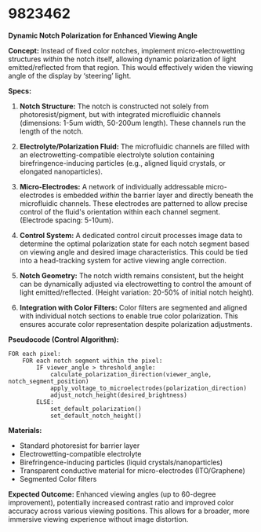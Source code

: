 # 9823462

**Dynamic Notch Polarization for Enhanced Viewing Angle**

**Concept:** Instead of fixed color notches, implement micro-electrowetting structures *within* the notch itself, allowing dynamic polarization of light emitted/reflected from that region. This would effectively widen the viewing angle of the display by ‘steering’ light.

**Specs:**

1.  **Notch Structure:** The notch is constructed not solely from photoresist/pigment, but with integrated microfluidic channels (dimensions: 1-5um width, 50-200um length). These channels run the length of the notch.

2.  **Electrolyte/Polarization Fluid:**  The microfluidic channels are filled with an electrowetting-compatible electrolyte solution containing birefringence-inducing particles (e.g., aligned liquid crystals, or elongated nanoparticles).

3.  **Micro-Electrodes:**  A network of individually addressable micro-electrodes is embedded *within* the barrier layer and directly beneath the microfluidic channels. These electrodes are patterned to allow precise control of the fluid's orientation within each channel segment. (Electrode spacing: 5-10um).

4.  **Control System:** A dedicated control circuit processes image data to determine the optimal polarization state for each notch segment based on viewing angle and desired image characteristics. This could be tied into a head-tracking system for active viewing angle correction.

5.  **Notch Geometry:** The notch width remains consistent, but the height can be dynamically adjusted via electrowetting to control the amount of light emitted/reflected.  (Height variation: 20-50% of initial notch height).

6. **Integration with Color Filters:** Color filters are segmented and aligned with individual notch sections to enable true color polarization. This ensures accurate color representation despite polarization adjustments.

**Pseudocode (Control Algorithm):**

```
FOR each pixel:
    FOR each notch segment within the pixel:
        IF viewer_angle > threshold_angle:
            calculate_polarization_direction(viewer_angle, notch_segment_position)
            apply_voltage_to_microelectrodes(polarization_direction)
            adjust_notch_height(desired_brightness)
        ELSE:
            set_default_polarization()
            set_default_notch_height()
```

**Materials:**

*   Standard photoresist for barrier layer
*   Electrowetting-compatible electrolyte
*   Birefringence-inducing particles (liquid crystals/nanoparticles)
*   Transparent conductive material for micro-electrodes (ITO/Graphene)
*   Segmented Color filters

**Expected Outcome:** Enhanced viewing angles (up to 60-degree improvement), potentially increased contrast ratio and improved color accuracy across various viewing positions. This allows for a broader, more immersive viewing experience without image distortion.